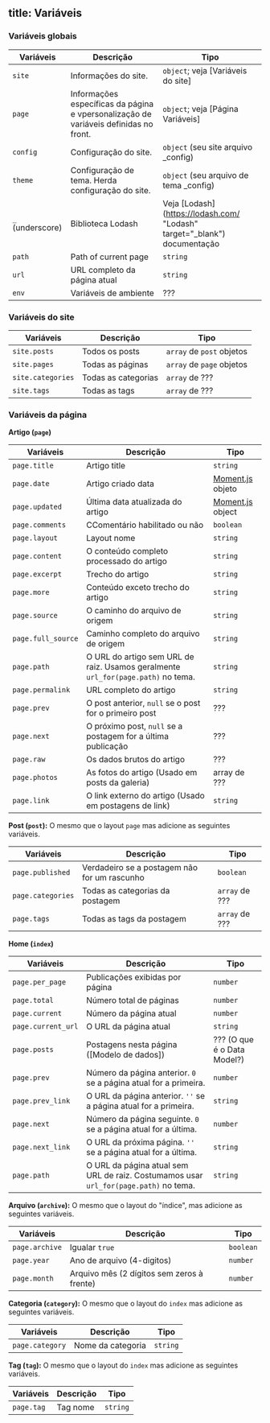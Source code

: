 title: Variáveis
---
### Variáveis globais

Variáveis | Descrição | Tipo
--- | --- | ---
`site` | Informações do site. | `object`; veja [Variáveis do site]
`page` | Informações específicas da página e vpersonalização de variáveis definidas no front. | `object`; veja [Página Variáveis]
`config` | Configuração do site. | `object` (seu site arquivo _config)
`theme` | Configuração de tema. Herda configuração do site. | `object` (seu arquivo de tema _config)
`_` (underscore) | Biblioteca Lodash | Veja [Lodash](https://lodash.com/  "Lodash" target="_blank") documentação
`path` | Path of current page | `string`
`url` | URL completo da página atual | `string`
`env` | Variáveis de ambiente | ???

### Variáveis do site

Variáveis | Descrição | Tipo
--- | --- | ---
`site.posts` | Todos os posts | `array` de `post` objetos
`site.pages` | Todas as páginas | `array` de `page` objetos
`site.categories` | Todas as categorias | `array` de ???
`site.tags` | Todas as tags | `array` de ???

### Variáveis da página

**Artigo (`page`)**

Variáveis | Descrição | Tipo
--- | --- | ---
`page.title` | Artigo title | `string`
`page.date` | Artigo criado data | [Moment.js] objeto
`page.updated` | Última data atualizada do artigo | [Moment.js] object
`page.comments` | CComentário habilitado ou não | `boolean`
`page.layout` | Layout nome | `string`
`page.content` | O conteúdo completo processado do artigo | `string`
`page.excerpt` | Trecho do artigo| `string`
`page.more` | Conteúdo exceto trecho do artigo | `string`
`page.source` | O caminho do arquivo de origem | `string`
`page.full_source` | Caminho completo do arquivo de origem | `string`
`page.path` | O URL do artigo sem URL de raiz. Usamos geralmente `url_for(page.path)` no tema. | `string`
`page.permalink` | URL completo do artigo | `string`
`page.prev` | O post anterior, `null` se o post for o primeiro post | ???
`page.next` | O próximo post, `null` se a postagem for a última publicação | ???
`page.raw` | Os dados brutos do artigo | ???
`page.photos` | As fotos do artigo (Usado em posts da galeria) | array de ???
`page.link` | O link externo do artigo (Usado em postagens de link) | `string`


**Post (`post`):** O mesmo que o layout `page` mas adicione as seguintes variáveis.

Variáveis | Descrição | Tipo
--- | --- | ---
`page.published` | Verdadeiro se a postagem não for um rascunho | `boolean`
`page.categories` | Todas as categorias da postagem | `array` de ???
`page.tags` | Todas as tags da postagem | `array` de ???

**Home (`index`)**

Variáveis | Descrição | Tipo
--- | --- | ---
`page.per_page` | Publicações exibidas por página | `number`
`page.total` | Número total de páginas | `number`
`page.current` | Número da página atual | `number`
`page.current_url` | O URL da página atual | `string`
`page.posts` | Postagens nesta página ([Modelo de dados]) | ??? (O que é o Data Model?)
`page.prev` | Número da página anterior. `0` se a página atual for a primeira. | `number`
`page.prev_link` | O URL da página anterior. `''` se a página atual for a primeira. | `string`
`page.next` | Número da página seguinte. `0` se a página atual for a última. | `number`
`page.next_link` | O URL da próxima página. `''` se a página atual for a última. | `string`
`page.path` | O URL da página atual sem URL de raiz. Costumamos usar `url_for(page.path)` no tema. | `string`

**Arquivo (`archive`):** O mesmo que o layout do "índice", mas adicione as seguintes variáveis.

Variáveis | Descrição | Tipo
--- | --- | ---
`page.archive` | Igualar `true` | `boolean`
`page.year` | Ano de arquivo (4-digitos) | `number`
`page.month` | Arquivo mês (2 dígitos sem zeros à frente) | `number`

**Categoria (`category`):** O mesmo que o layout do `index` mas adicione as seguintes variáveis.

Variáveis | Descrição | Tipo
--- | --- | ---
`page.category` | Nome da categoria | `string`

**Tag (`tag`):** O mesmo que o layout do `index` mas adicione as seguintes variáveis.

Variáveis | Descrição | Tipo
--- | --- | ---
`page.tag` | Tag nome | `string`

[Moment.js]: http://momentjs.com/
[Site Variables]: #Site-Variables
[Page Variables]: #Page-Variables
